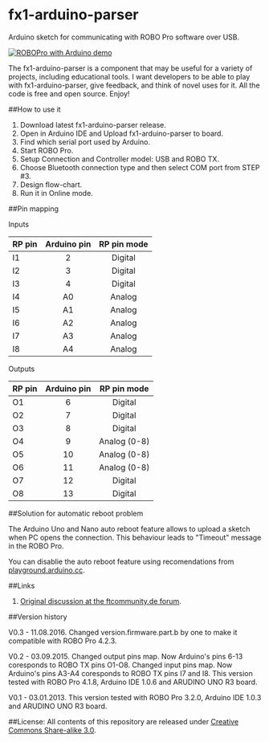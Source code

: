 # fx1-arduino-parser

Arduino sketch for communicating with ROBO Pro software over USB.

[![ROBOPro with Arduino demo](http://img.youtube.com/vi/otV3sn2Q770/0.jpg)](http://www.youtube.com/watch?v=otV3sn2Q770)

The fx1-arduino-parser is a component that may be useful for a variety of projects, including educational tools. I want developers to be able to play with fx1-arduino-parser, give feedback, and think of novel uses for it. All the code is free and open source. Enjoy!

##How to use it
1. Download latest fx1-arduino-parser release.
2. Open in Arduino IDE and Upload fx1-arduino-parser to board.
3. Find which serial port used by Arduino.
4. Start ROBO Pro.
5. Setup Connection and Controller model: USB and ROBO TX.
6. Choose Bluetooth connection type and then select COM port from STEP #3.
7. Design flow-chart.
8. Run it in Online mode.

##Pin mapping

Inputs

| RP pin        | Arduino pin | RP pin mode |
|:------------- |:-----------:|:-----------:|
| I1            | 2           | Digital     |
| I2            | 3           | Digital     |
| I3            | 4           | Digital     |
| I4            | A0          | Analog      |
| I5            | A1          | Analog      |
| I6            | A2          | Analog      |
| I7            | A3          | Analog      |
| I8            | A4          | Analog      |


Оutputs

| RP pin        | Arduino pin | RP pin mode  |
|:------------- |:-----------:|:------------:|
| O1            | 6           | Digital      |
| O2            | 7           | Digital      |
| O3            | 8           | Digital      |
| O4            | 9           | Analog (0-8) |
| O5            | 10          | Analog (0-8) |
| O6            | 11          | Analog (0-8) |
| O7            | 12          | Digital      |
| O8            | 13          | Digital      |

##Solution for automatic reboot problem

The Arduino Uno and Nano auto reboot feature allows to upload a sketch when PC opens the connection. This behaviour leads to "Timeout" message in the ROBO Pro. 

You can disablie the auto reboot feature using recomendations from [playground.arduino.cc](http://playground.arduino.cc/Main/DisablingAutoResetOnSerialConnection).

##Links
1. [Original discussion at the ftcommunity.de forum](http://forum.ftcommunity.de/viewtopic.php?f=8&t=1655).

##Version history

V0.3 - 11.08.2016. Changed version.firmware.part.b by one to make it compatible with ROBO Pro 4.2.3.

V0.2 - 03.09.2015. Changed output pins map. Now Arduino's pins 6-13 coresponds to ROBO TX pins O1-O8.
                   Changed input pins map. Now Arduino's pins A3-A4 coresponds to ROBO TX pins I7 and I8.
                   This version tested with ROBO Pro 4.1.8, Arduino IDE 1.0.6 and ARUDINO UNO R3 board.
				   
V0.1 - 03.01.2013. This version tested with ROBO Pro 3.2.0, Arduino IDE 1.0.3 and ARUDINO UNO R3 board.

##License:
All contents of this repository are released under [Creative Commons Share-alike 3.0](http://creativecommons.org/licenses/by-sa/3.0/).

